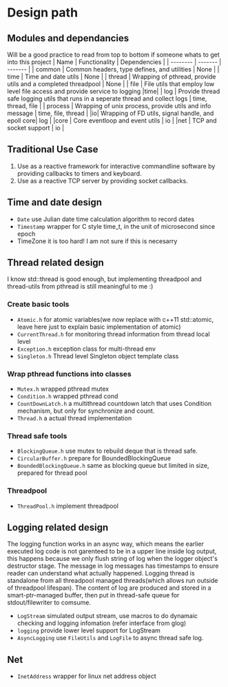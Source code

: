 # Design path

## Modules and dependancies
Will be a good practice to read from top to bottom if someone whats to get into this project
| Name | Functionality | Dependencies |
| -------- | ------- |  ------- |
| common | Common headers, type defines, and utilities | None |
| time | Time and date utils | None |
| thread | Wrapping of pthread, provide utils and a completed threadpool | None |
| file | File utils that employ low level file access and provide service to logging |time|
| log | Provide thread safe logging utils that runs in a seperate thread and collect logs | time, thread, file |
| process | Wrapping of unix process, provide utils and info message | time, file, thread |
|io| Wrapping of FD utils, signal handle, and epoll core| log |
|core | Core eventloop and event utils | io |
|net | TCP and socket support | io |

## Traditional Use Case
1. Use as a reactive framework for interactive commandline software by providing callbacks to timers and keyboard.
2. Use as a reactive TCP server by providing socket callbacks.


## Time and date design
+ `Date` use Julian date time calculation algorithm to record dates
+ `Timestamp` wrapper for C style time_t, in the unit of microsecond since epoch
+ TimeZone it is too hard! I am not sure if this is necesarry

## Thread related design
I know std::thread is good enough, but implementing threadpool and thread-utils from pthread is still meaningful to me :)
### Create basic tools 
+ `Atomic.h` for atomic variables(we now replace with c++11 std::atomic, leave here just to explain basic implementation of atomic)
+ `CurrentThread.h` for monitoring thread information from thread local level
+ `Exception.h` exception class for multi-thread env
+ `Singleton.h` Thread level Singleton object template class
### Wrap pthread functions into classes
+ `Mutex.h` wrapped pthread mutex
+ `Condition.h` wrapped pthread cond
+ `CountDownLatch.h` a multithread countdown latch that uses Condition mechanism, but only for synchronize and count.
+ `Thread.h` a actual thread implementation
### Thread safe tools
+ `BlockingQueue.h` use mutex to rebuild deque that is thread safe.
+ `CircularBuffer.h` prepare for BoundedBlockingQueue
+ `BoundedBlockingQueue.h` same as blocking queue but limited in size, prepared for thread pool
### Threadpool
+ `ThreadPool.h` implement threadpool

## Logging related design
The logging function works in an async way, which means the earlier executed log code is not garenteed to be in a upper line inside log output, this happens because we only flush string of log when the logger object's destructor stage. The message in log messages has timestamps to ensure reader can understand what actually happened. Logging thread is standalone from all threadpool managed threads(which allows run outside of threadpool lifespan). The content of log are produced and stored in a smart-ptr-managed buffer, then put in thread-safe queue for stdout/filewriter to comsume. 
+ `LogStream` simulated output stream, use macros to do dynamaic checking and logging infomation
(refer interface from glog)
+ `logging` provide lower level support for LogStream
+ `AsyncLogging` use `FileUtils` and `LogFile` to async thread safe log.



## Net
+ `InetAddress` wrapper for linux net address object